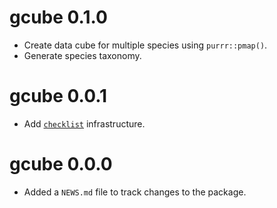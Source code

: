 # gcube 0.1.0

* Create data cube for multiple species using `purrr::pmap()`.
* Generate species taxonomy.

# gcube 0.0.1

* Add [`checklist`](https://inbo.github.io/checklist/) infrastructure.

# gcube 0.0.0

* Added a `NEWS.md` file to track changes to the package.

